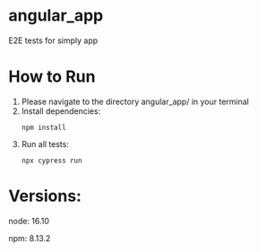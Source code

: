 # angular_app
E2E tests for simply app

# How to Run 
1. Please navigate to the directory angular_app/ in your terminal
2. Install dependencies:
   ```
   npm install
   ```
2. Run all tests:
   ```
   npx cypress run
   ```

# Versions:
node: 16.10

npm: 8.13.2

